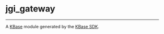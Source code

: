 
# jgi_gateway
---

A [KBase](https://kbase.us) module generated by the [KBase SDK](https://github.com/kbase/kb_sdk).


